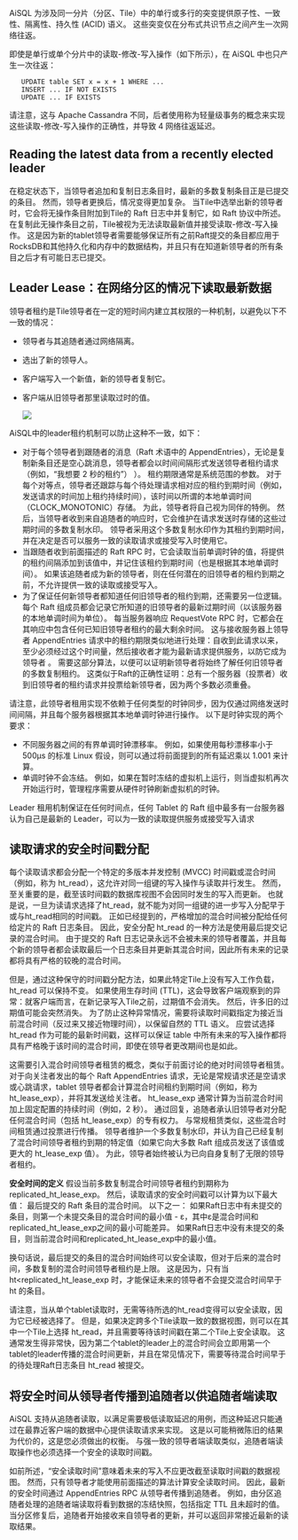 AiSQL 为涉及同一分片（分区、Tile）中的单行或多行的突变提供原子性、一致性、隔离性、持久性 (ACID) 语义。 这些突变仅在分布式共识节点之间产生一次网络往返。

即使是单行或单个分片中的读取-修改-写入操作（如下所示），在 AiSQL 中也只产生一次往返：

```
   UPDATE table SET x = x + 1 WHERE ...
   INSERT ... IF NOT EXISTS
   UPDATE ... IF EXISTS
```

请注意，这与 Apache Cassandra 不同，后者使用称为轻量级事务的概念来实现这些读取-修改-写入操作的正确性，并导致 4 网络往返延迟。

## **Reading the latest data from a recently elected leader**

在稳定状态下，当领导者追加和复制日志条目时，最新的多数复制条目正是已提交的条目。 然而，领导者更换后，情况变得更加复杂。 当Tile中选举出新的领导者时，它会将无操作条目附加到Tile的 Raft 日志中并复制它，如 Raft 协议中所述。 在复制此无操作条目之前，Tile被视为无法读取最新值并接受读取-修改-写入操作。 这是因为新的tablet领导者需要能够保证所有之前Raft提交的条目都应用于RocksDB和其他持久化和内存中的数据结构，并且只有在知道新领导者的所有条目之后才有可能日志已提交。

## **Leader Lease：在网络分区的情况下读取最新数据**

领导者租约是Tile领导者在一定的短时间内建立其权限的一种机制，以避免以下不一致的情况：

* 领导者与其追随者通过网络隔离。

* 选出了新的领导人。

* 客户端写入一个新值，新的领导者复制它。

* 客户端从旧领导者那里读取过时的值。

  ![](media/chapter9/15.png)

AiSQL中的leader租约机制可以防止这种不一致，如下：

* 对于每个领导者到跟随者的消息（Raft 术语中的 AppendEntries），无论是复制新条目还是空心跳消息，领导者都会以时间间隔形式发送领导者租约请求（例如，“我想要 2 秒的租约”） ）。 租约期限通常是系统范围的参数。 对于每个对等点，领导者还跟踪与每个待处理请求相对应的租约到期时间（例如，发送请求的时间加上租约持续时间），该时间以所谓的本地单调时间（CLOCK_MONOTONIC）存储。 为此，领导者将自己视为同伴的特例。 然后，当领导者收到来自追随者的响应时，它会维护在请求发送时存储的这些过期时间的多数复制水印。 领导者采用这个多数复制水印作为其租约到期时间，并在决定是否可以服务一致的读取请求或接受写入时使用它。
* 当跟随者收到前面描述的 Raft RPC 时，它会读取当前单调时钟的值，将提供的租约间隔添加到该值中，并记住该租约到期时间（也是根据其本地单调时间）。 如果该追随者成为新的领导者，则在任何潜在的旧领导者的租约到期之前，不允许提供一致的读取或接受写入。
* 为了保证任何新领导者都知道任何旧领导者的租约到期，还需要另一位逻辑。 每个 Raft 组成员都会记录它所知道的旧领导者的最新过期时间（以该服务器的本地单调时间为单位）。 每当服务器响应 RequestVote RPC 时，它都会在其响应中包含任何已知旧领导者租约的最大剩余时间。 这与接收服务器上领导者 AppendEntries 请求中的租约期限类似地进行处理：自收到此请求以来，至少必须经过这个时间量，然后接收者才能为最新请求提供服务，以防它成为领导者 。 需要这部分算法，以便可以证明新领导者将始终了解任何旧领导者的多数复制租约。 这类似于Raft的正确性证明：总有一个服务器（投票者）收到旧领导者的租约请求并投票给新领导者，因为两个多数必须重叠。

请注意，此领导者租用实现不依赖于任何类型的时钟同步，因为仅通过网络发送时间间隔，并且每个服务器根据其本地单调时钟进行操作。 以下是时钟实现的两个要求：

* 不同服务器之间的有界单调时钟漂移率。 例如，如果使用每秒漂移率小于 500μs 的标准 Linux 假设，则可以通过将前面提到的所有延迟乘以 1.001 来计算。
* 单调时钟不会冻结。 例如，如果在暂时冻结的虚拟机上运行，则当虚拟机再次开始运行时，管理程序需要从硬件时钟刷新虚拟机的时钟。

Leader 租用机制保证在任何时间点，任何 Tablet 的 Raft 组中最多有一台服务器认为自己是最新的 Leader，可以为一致的读取提供服务或接受写入请求

## **读取请求的安全时间戳分配**

每个读取请求都会分配一个特定的多版本并发控制 (MVCC) 时间戳或混合时间（例如，称为 ht_read），这允许对同一组键的写入操作与读取并行发生。 然而，至关重要的是，截至该时间戳的数据库视图不会因同时发生的写入而更新。 也就是说，一旦为读请求选择了ht_read，就不能为对同一组键的进一步写入分配早于或与ht_read相同的时间戳。 正如已经提到的，严格增加的混合时间被分配给任何给定片的 Raft 日志条目。 因此，安全分配 ht_read 的一种方法是使用最后提交记录的混合时间。 由于提交的 Raft 日志记录永远不会被未来的领导者覆盖，并且每个新的领导者都会读取最后一个日志条目并更新其混合时间，因此所有未来的记录都将具有严格的较晚的混合时间。

但是，通过这种保守的时间戳分配方法，如果此特定Tile上没有写入工作负载，ht_read 可以保持不变。 如果使用生存时间 (TTL)，这会导致客户端观察到的异常：就客户端而言，在新记录写入Tile之前，过期值不会消失。 然后，许多旧的过期值可能会突然消失。 为了防止这种异常情况，需要将读取时间戳指定为接近当前混合时间（反过来又接近物理时间），以保留自然的 TTL 语义。 应尝试选择 ht_read 作为可能的最新时间戳，这样可以保证 table 中所有未来的写入操作都将具有严格晚于该时间的混合时间，即使在领导者更改期间也是如此。

这需要引入混合时间领导者租赁的概念，类似于前面讨论的绝对时间领导者租赁。 对于向关注者发出的每个 Raft AppendEntries 请求，无论是常规请求还是空请求或心跳请求，tablet 领导者都会计算混合时间租约到期时间（例如，称为 ht_lease_exp），并将其发送给关注者。 ht_lease_exp 通常计算为当前混合时间加上固定配置的持续时间（例如，2 秒）。 通过回复，追随者承认旧领导者对分配任何混合时间（包括 ht_lease_exp）的专有权力。 与常规租赁类似，这些混合时间租赁通过投票进行传播。 领导者维护一个多数复制水印，并认为自己已经复制了混合时间领导者租约到期的特定值（如果它向大多数 Raft 组成员发送了该值或更大的 ht_lease_exp 值）。 为此，领导者始终被认为已向自身复制了无限的领导者租约。

**安全时间的定义**
假设当前多数复制混合时间领导者租约到期称为replicated_ht_lease_exp。 然后，读取请求的安全时间戳可以计算为以下最大值：
最后提交的 Raft 条目的混合时间。
以下之一：
如果Raft日志中有未提交的条目，则第一个未提交条目的混合时间的最小值 - ε，其中ε是混合时间和replicated_ht_lease_exp之间的最小可能差异。
如果Raft日志中没有未提交的条目，则当前混合时间和replicated_ht_lease_exp中的最小值。

换句话说，最后提交的条目的混合时间始终可以安全读取，但对于后来的混合时间，多数复制的混合时间领导者租约是上限。 这是因为，只有当 ht<replicated_ht_lease_exp 时，才能保证未来的领导者不会提交混合时间早于 ht 的条目。

请注意，当从单个tablet读取时，无需等待所选的ht_read变得可以安全读取，因为它已经被选择了。 但是，如果决定跨多个Tile读取一致的数据视图，则可以在其中一个Tile上选择 ht_read，并且需要等待该时间戳在第二个Tile上安全读取。 这通常发生得非常快，因为第二个tablet的leader上的混合时间会立即用第一个tablet的leader传播的混合时间更新，并且在常见情况下，需要等待混合时间早于的待处理Raft日志条目 ht_read 被提交。

## **将安全时间从领导者传播到追随者以供追随者端读取**

AiSQL 支持从追随者读取，以满足需要极低读取延迟的用例，而这种延迟只能通过在最靠近客户端的数据中心提供读取请求来实现。 这是以可能稍微陈旧的结果为代价的，这是您必须做出的权衡。 与强一致的领导者端读取类似，追随者端读取操作也必须选择一个安全的读取时间戳。

如前所述，“安全读取时间”意味着未来的写入不应更改截至读取时间戳的数据视图。 然而，只有领导者才能使用前面描述的算法计算安全读取时间。 因此，最新的安全时间通过 AppendEntries RPC 从领导者传播到追随者。 例如，由分区追随者处理的追随者端读取将看到数据的冻结快照，包括指定 TTL 且未超时的值。 当分区修复后，追随者开始接收来自领导者的更新，并可以返回非常接近最新的读取结果。
